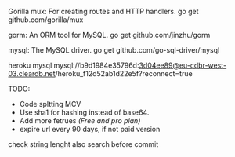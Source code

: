 Gorilla mux: For creating routes and HTTP handlers.
go get github.com/gorilla/mux

gorm: An ORM tool for MySQL.
go get github.com/jinzhu/gorm

mysql: The MySQL driver.
go get github.com/go-sql-driver/mysql

heroku mysql
mysql://b9d1984e35796d:3d04ee89@eu-cdbr-west-03.cleardb.net/heroku_f12d52ab1d22e5f?reconnect=true

TODO:

- Code spltting MCV
- Use sha1 for hashing instead of base64.
- Add more fetrues _(Free and pro plan)_
- expire url every 90 days, if not paid version

check string lenght
also search before commit
